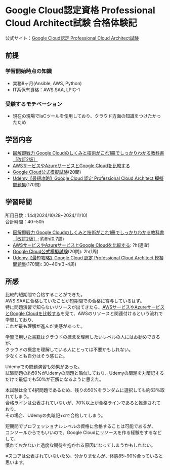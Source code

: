 # Google Cloud認定資格 Professional Cloud Architect試験 合格体験記

公式サイト：[Google Cloud認定 Professional Cloud Architect試験](https://cloud.google.com/learn/certification/cloud-architect?hl=ja)

## 前提

### 学習開始時点の知識

- 実務8ヶ月(Ansible, AWS, Python)
- IT系保有資格：AWS SAA, LPIC-1

### 受験するモチベーション

- 現在の現場でIaCツールを使用しており、クラウド方面の知識をつけたかったため

## 学習内容

- [図解即戦力 Google Cloudのしくみと技術がこれ1冊でしっかりわかる教科書［改訂2版］](https://www.amazon.co.jp/E5-9B-B3-E8-A7-A3-E5-8D-B3-E6-88-A6-E5-8A-9B-Google-Cloud-E3-81-AE-E3-81-97-E3-81-8F-E3-81-BF-E3-8/dp/429714347X/ref=dp_ob_title_bk)
- [AWSサービスやAzureサービスとGoogle Cloudを比較する](https://cloud.google.com/docs/get-started/aws-azure-gcp-service-comparison?hl=ja)
- [Google Cloud公式模擬試験](https://cloud.google.com/learn/certification/cloud-architect?hl=ja#:~:text=%E5%8F%82%E8%80%83%E6%83%85%E5%A0%B1-,3.%20%E6%A8%A1%E6%93%AC%E8%A9%A6%E9%A8%93,-%E6%A8%A1%E6%93%AC%E8%A9%A6%E9%A8%93%E3%82%92)(20問)
- [Udemy【最短攻略】Google Cloud 認定 Professional Cloud Architect 模擬問題集](https://www.udemy.com/course/google-cloud-professional-cloud-architect-i/?srsltid=AfmBOopbVaGJdT34x-_Io3Euz4eZFVrhZ5jPvWMEF6X66rJEm-SNAST2&couponCode=KEEPLEARNING)(170問)

## 学習時間

所用日数：14d(2024/10/28~2024/11/10)  
合計時間：40~50h

- [図解即戦力 Google Cloudのしくみと技術がこれ1冊でしっかりわかる教科書［改訂2版］](https://www.amazon.co.jp/E5-9B-B3-E8-A7-A3-E5-8D-B3-E6-88-A6-E5-8A-9B-Google-Cloud-E3-81-AE-E3-81-97-E3-81-8F-E3-81-BF-E3-8/dp/429714347X/ref=dp_ob_title_bk): 約8h(0.7周)
- [AWSサービスやAzureサービスとGoogle Cloudを比較する](https://cloud.google.com/docs/get-started/aws-azure-gcp-service-comparison?hl=ja): ?h(適宜)
- [Google Cloud公式模擬試験](https://cloud.google.com/learn/certification/cloud-architect?hl=ja)(20問): 2h(1周)
- [Udemy【最短攻略】Google Cloud 認定 Professional Cloud Architect 模擬問題集](https://www.udemy.com/course/google-cloud-professional-cloud-architect-i/?srsltid=AfmBOopbVaGJdT34x-_Io3Euz4eZFVrhZ5jPvWMEF6X66rJEm-SNAST2&couponCode=KEEPLEARNING)(170問): 30~40h(3~4周)

## 所感

比較的短期間で合格することができた。  
AWS SAAに合格していたことが短期間での合格に寄与しているはず。  
特に問題演習で知らないリソースが出てきたら、[AWSサービスやAzureサービスとGoogle Cloudを比較する](https://cloud.google.com/docs/get-started/aws-azure-gcp-service-comparison?hl=ja)を見て、AWSのリソースと関連付けるという流れで学習しており、  
これが最も理解が進んだ実感があった。  

[学習で用いた書籍](https://www.amazon.co.jp/E5-9B-B3-E8-A7-A3-E5-8D-B3-E6-88-A6-E5-8A-9B-Google-Cloud-E3-81-AE-E3-81-97-E3-81-8F-E3-81-BF-E3-8/dp/429714347X/ref=dp_ob_title_bk)はクラウドの概念を理解したいレベルの人にはお勧めできるが、  
クラウドの概念を理解している人にとっては不要かもしれない。  
少なくとも自分はそう感じた。  

Udemyでの問題演習も効果があった。  
試験問題の約50%がUdemyの問題と酷似しており、Udemyの問題を丸暗記するだけで最低でも50%が正解になるように思えた。  

本試験は全て4択問題であるため、残りの50%をランダムに選択しても約63%取れてしまう。  
合格ラインは公表されていないが、70%以上が合格ラインであると推測されており、  
その場合、Udemyの丸暗記+αで合格してしまう。  

短期間でプロフェッショナルレベルの資格に合格することは可能であるが、  
コンソールからでもいいので、Google Cloudにリソースを作る経験をするなどして、  
慣れておかないと過度な期待を抱かれる原因になってしまうかもしれない。

※スコアは公表されていないため、分かりませんが、体感85~90%合っていると思います。
